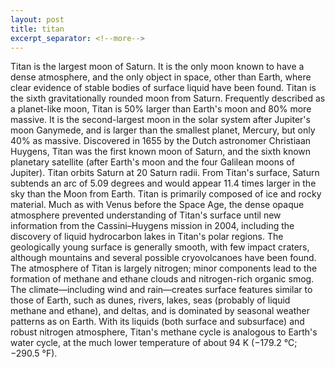 ```yaml
---
layout: post
title: titan
excerpt_separator: <!--more-->
---
```


Titan is the largest moon of Saturn. It is the only moon known to have a dense atmosphere, and the only object in space, other than Earth, where clear evidence of stable bodies of surface liquid have been found.<!--more-->
Titan is the sixth gravitationally rounded moon from Saturn. Frequently described as a planet-like moon, Titan is 50% larger than Earth's moon and 80% more massive. It is the second-largest moon in the solar system after Jupiter's moon Ganymede, and is larger than the smallest planet, Mercury, but only 40% as massive. Discovered in 1655 by the Dutch astronomer Christiaan Huygens, Titan was the first known moon of Saturn, and the sixth known planetary satellite (after Earth's moon and the four Galilean moons of Jupiter). Titan orbits Saturn at 20 Saturn radii. From Titan's surface, Saturn subtends an arc of 5.09 degrees and would appear 11.4 times larger in the sky than the Moon from Earth.
Titan is primarily composed of ice and rocky material. Much as with Venus before the Space Age, the dense opaque atmosphere prevented understanding of Titan's surface until new information from the Cassini–Huygens mission in 2004, including the discovery of liquid hydrocarbon lakes in Titan's polar regions. The geologically young surface is generally smooth, with few impact craters, although mountains and several possible cryovolcanoes have been found.
The atmosphere of Titan is largely nitrogen; minor components lead to the formation of methane and ethane clouds and nitrogen-rich organic smog. The climate—including wind and rain—creates surface features similar to those of Earth, such as dunes, rivers, lakes, seas (probably of liquid methane and ethane), and deltas, and is dominated by seasonal weather patterns as on Earth. With its liquids (both surface and subsurface) and robust nitrogen atmosphere, Titan's methane cycle is analogous to Earth's water cycle, at the much lower temperature of about 94 K (−179.2 °C; −290.5 °F).